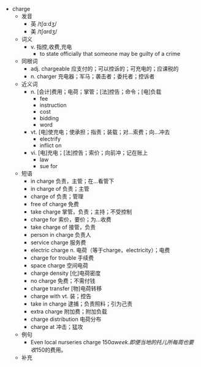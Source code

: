 - charge
  - 发音
    - 英 /tʃɑːdʒ/
    - 美 /tʃɑrdʒ/
  - 词义
    - v. 指控,收费,充电
      - to state officially that someone may be guilty of a crime
  - 同根词
    - adj. chargeable 应支付的；可以控诉的；可充电的；应课税的
    - n. charger 充电器；军马；袭击者；委托者；控诉者
  - 近义词
    - n. [会计]费用；电荷；掌管；[法]控告；命令；[电]负载
      - fee
      - instruction
      - cost
      - bidding
      - word
    - vt. [电]使充电；使承担；指责；装载；对…索费；向…冲去
      - electrify
      - inflict on
    - vi. [电]充电；[法]控告；索价；向前冲；记在账上
      - law
      - sue for
  - 短语
    - in charge 负责，主管；在…看管下
    - in charge of 负责；主管
    - charge of 负责；管理
    - free of charge 免费
    - take charge 掌管，负责；主持；不受控制
    - charge for 索价，要价；为…收费
    - take charge of 接管，负责
    - person in charge 负责人
    - service charge 服务费
    - electric charge n. 电荷（等于charge，electricity）；电费
    - charge for trouble 手续费
    - space charge 空间电荷
    - charge density [化]电荷密度
    - no charge 免费；不需付钱
    - charge transfer [物]电荷转移
    - charge with vt. 装；控告
    - take in charge 逮捕；负责照料；引为己责
    - extra charge 附加费；附加负载
    - charge distribution 电荷分布
    - charge at 冲击；猛攻
  - 例句
    - Even local nurseries charge $150 a week. 即便当地的托儿所每周也要收$150的费用。
  - 补充